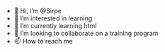 - 👋 Hi, I’m @Sirpe
- 👀 I’m interested in learning
- 🌱 I’m currently learning html
- 💞️ I’m looking to collaborate on a training program
- 📫 How to reach me 

<!---
Sirpe/Sirpe is a ✨ special ✨ repository because its `README.md` (this file) appears on your GitHub profile.
You can click the Preview link to take a look at your changes.
--->
